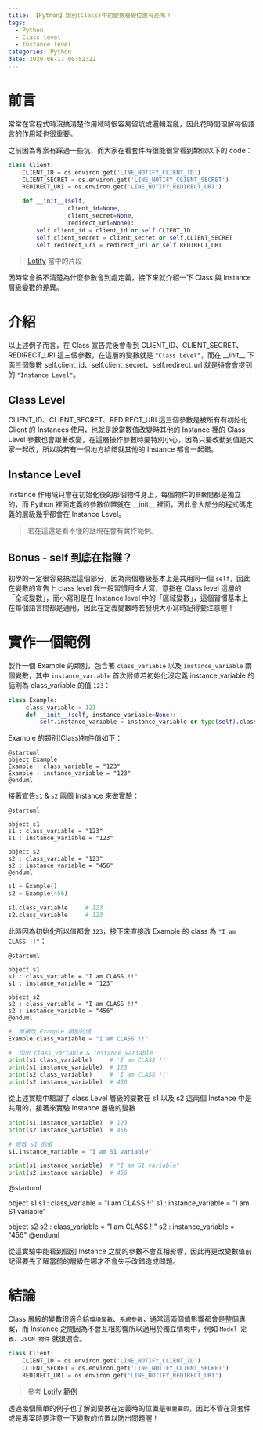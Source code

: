 ```yaml
---
title: 【Python】類別(Class)中的變數層級位置有差嗎？
tags:
  - Python
  - Class level
  - Instance level
categories: Python
date: 2020-06-17 00:52:22
---
```


# 前言

常常在寫程式時沒搞清楚作用域時很容易留坑或邏輯混亂，因此花時間理解每個語言的作用域也很重要。

之前因為專案有踩過一些坑，而大家在看套件時很能很常看到類似以下的 code：

<!-- more -->

```python
class Client:
    CLIENT_ID = os.environ.get('LINE_NOTIFY_CLIENT_ID')
    CLIENT_SECRET = os.environ.get('LINE_NOTIFY_CLIENT_SECRET')
    REDIRECT_URI = os.environ.get('LINE_NOTIFY_REDIRECT_URI')

    def __init__(self,
                 client_id=None,
                 client_secret=None,
                 redirect_uri=None):
        self.client_id = client_id or self.CLIENT_ID
        self.client_secret = client_secret or self.CLIENT_SECRET
        self.redirect_uri = redirect_uri or self.REDIRECT_URI
```

> [Lotify](https://github.com/louis70109/lotify/blob/master/lotify/client.py#L9) 當中的片段

因時常會搞不清楚為什麼參數會到處定義，接下來就介紹一下 Class 與 Instance 層級變數的差異。

# 介紹

以上述例子而言，在 Class 宣告完後會看到 CLIENT_ID、CLIENT_SECRET、REDIRECT_URI 這三個參數，在這層的變數就是 `"Class Level"`，而在 \_\_init\_\_ 下面三個變數 self.client_id、self.client_secret、self.redirect_url 就是待會會提到的 `"Instance Level"`。

## Class Level

CLIENT_ID、CLIENT_SECRET、REDIRECT_URI 這三個參數是被所有有初始化 Client 的 Instances 使用，也就是說當數值改變時其他的 Instance 裡的 Class Level 參數也會跟著改變，在這層操作參數時要特別小心，因為只要改動到值是大家一起改，所以說若有一個地方給錯就其他的 Instance 都會一起錯。

## Instance Level

Instance 作用域只會在初始化後的那個物件身上，每個物件的`參數`間都是獨立的，而 Python 裡面定義的參數位置就在 \_\_init\_\_ 裡面，因此會大部分的程式碼定義的層級幾乎都會在 Instance Level。

> 若在這還是看不懂的話現在會有實作範例。

## Bonus - self 到底在指誰？

初學的一定很容易搞混這個部分，因為兩個層級基本上是共用同一個 `self`，因此在變數的宣告上 class level 我一般習慣用全大寫，意指在 Class level 這層的「全域變數」，而小寫則是在 Instance level 中的「區域變數」，這個習慣基本上在每個語言間都是通用，因此在定義變數時若發現大小寫時記得要注意喔！

# 實作一個範例

製作一個 Example 的類別，包含著 `class_variable` 以及 `instance_variable` 兩個變數，其中 `instance_variable` 首次附值若初始化沒定義 instance_variable 的話則為 class_variable 的值 `123`：

```python
class Example:
     class_variable = 123
     def __init__(self, instance_variable=None):
         self.instance_variable = instance_variable or type(self).class_variable
```

Example 的類別(Class)物件值如下：

```puml
@startuml
object Example
Example : class_variable = "123"
Example : instance_variable = "123"
@enduml
```

接著宣告`s1` & `s2` 兩個 Instance 來做實驗：

```puml
@startuml

object s1
s1 : class_variable = "123"
s1 : instance_variable = "123"

object s2
s2 : class_variable = "123"
s2 : instance_variable = "456"
@enduml
```

```python
s1 = Example()
s2 = Example(456)

s1.class_variable     # 123
s2.class_variable     # 123
```

此時因為初始化所以值都會 `123`，接下來直接改 Example 的 class 為 `"I am CLASS !!"`：

```puml
@startuml

object s1
s1 : class_variable = "I am CLASS !!"
s1 : instance_variable = "123"

object s2
s2 : class_variable = "I am CLASS !!"
s2 : instance_variable = "456"
@enduml
```

```python
#  直接改 Example 類別的值
Example.class_variable = "I am CLASS !!"

#  印出 class_variable & instance_variable
print(s1.class_variable)     # 'I am CLASS !!'
print(s1.instance_variable)  # 123
print(s2.class_variable)     # 'I am CLASS !!'
print(s2.instance_variable)  # 456
```

從上述實驗中驗證了 class Level 層級的變數在 s1 以及 s2 這兩個 Instance 中是共用的，接著來實驗 Instance 層級的變數：

```python
print(s1.instance_variable)  # 123
print(s2.instance_variable)  # 456

# 修改 s1 的值
s1.instance_variable = "I am S1 variable"

print(s1.instance_variable)  # "I am S1 variable"
print(s2.instance_variable)  # 456
```

@startuml

object s1
s1 : class_variable = "I am CLASS !!"
s1 : instance_variable = "I am S1 variable"

object s2
s2 : class_variable = "I am CLASS !!"
s2 : instance_variable = "456"
@enduml

從這實驗中能看到個別 Instance 之間的參數不會互相影響，因此再更改變數值前記得要先了解當前的層級在哪才不會失手改錯造成問題。

# 結論

Class 層級的變數很適合給`環境變數`、`系統參數`，通常這兩個值影響都會是整個專案，而 Instance 之間因為不會互相影響所以適用於獨立情境中，例如 `Model 定義`、`JSON 物件` 就很適合。

```python
class Client:
    CLIENT_ID = os.environ.get('LINE_NOTIFY_CLIENT_ID')
    CLIENT_SECRET = os.environ.get('LINE_NOTIFY_CLIENT_SECRET')
    REDIRECT_URI = os.environ.get('LINE_NOTIFY_REDIRECT_URI')
```

> 參考 [Lotify 範例](https://github.com/louis70109/lotify/blob/master/lotify/client.py)

透過幾個簡單的例子也了解到變數在定義時的位置是`很重要的`，因此不管在寫套件或是專案時要注意一下變數的位置以防出問題喔！

